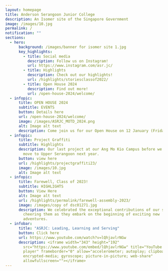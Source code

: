 ```yaml
---
layout: homepage
title: Anderson Serangoon Junior College
description: An Isomer site of the Singapore Government
image: /images/10.jpg
permalink: /
notification: ""
sections:
  - hero:
      background: /images/banner for isomer site 1.jpg
      key_highlights:
        - title: Social media
          description: Follow us on Instagram!
          url: https://www.instagram.com/asr.jc/
        - title: Highlights
          description: Check out our highlights!
          url: /highlights/storiesclassof2022/
        - title: Open House 2024
          description: Find out more!
          url: /open-house-2024/welcome/
  - infopic:
      title: OPEN HOUSE 2024
      subtitle: EVENTS
      button: Details here
      url: /open-house-2024/welcome/
      image: /images/ASRJC_MOTD_2024.png
      alt: Image alt text
      description: Come join us for our Open House on 12 January (Friday), 10am to 5pm!
  - infopic:
      title: Project Graffiti
      subtitle: Highlights
      description: Our last project at our Ang Mo Kio Campus before we make our big
        move to Upper Serangoon next year.
      button: view here
      url: /highlights/projectgraffiti23/
      image: /images/10.jpg
      alt: Image alt text
  - infopic:
      title: Farewell, Class of 2023!
      subtitle: HIGHLIGHTS
      button: View Here
      alt: Image alt text
      url: /highlights/permalink/farewell-assembly-2023/
      image: /images/copy of dsc01271.jpg
      description: We celebrated the exceptional contributions of our seniors,
        cheering them as they embark on the beginning of exciting new
        adventures.
  - infobar:
      title: "ASRJC: Leading, Learning and Serving"
      button: Click here
      url: https://www.youtube.com/watch?v=lQhjavlrNGw
      description: <iframe width="343" height="192"
        src="https://www.youtube.com/embed/lQhjavlrNGw" title="YouTube video
        player" frameborder="0" allow="accelerometer; autoplay; clipboard-write;
        encrypted-media; gyroscope; picture-in-picture; web-share"
        allowfullscreen=""></iframe>
---
```


